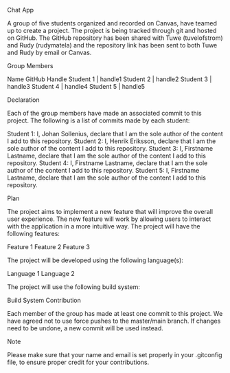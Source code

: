 Chat App

A group of five students organized and recorded on Canvas, have teamed up to create a project. The project is being tracked through git and hosted on GitHub. The GitHub repository has been shared with Tuwe (tuvelofstrom) and Rudy (rudymatela) and the repository link has been sent to both Tuwe and Rudy by email or Canvas.

Group Members

Name	GitHub Handle
Student 1 | handle1
Student 2 | handle2
Student 3 | handle3
Student 4 | handle4
Student 5 | handle5

Declaration

Each of the group members have made an associated commit to this project. The following is a list of commits made by each student:

Student 1: I, Johan Sollenius, declare that I am the sole author of the content I add to this repository.
Student 2: I, Henrik Eriksson, declare that I am the sole author of the content I add to this repository.
Student 3: I, Firstname Lastname, declare that I am the sole author of the content I add to this repository.
Student 4: I, Firstname Lastname, declare that I am the sole author of the content I add to this repository.
Student 5: I, Firstname Lastname, declare that I am the sole author of the content I add to this repository.

Plan

The project aims to implement a new feature that will improve the overall user experience. The new feature will work by allowing users to interact with the application in a more intuitive way. The project will have the following features:

Feature 1
Feature 2
Feature 3

The project will be developed using the following language(s):

Language 1
Language 2

The project will use the following build system:

Build System
Contribution

Each member of the group has made at least one commit to this project. We have agreed not to use force pushes to the master/main branch. If changes need to be undone, a new commit will be used instead.

Note

Please make sure that your name and email is set properly in your .gitconfig file, to ensure proper credit for your contributions.